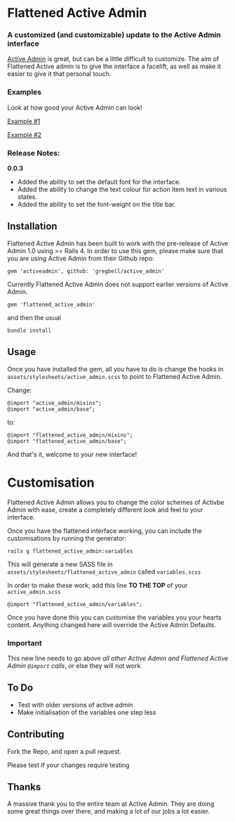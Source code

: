Flattened Active Admin
======================

### A customized (and customizable) update to the Active Admin interface

[Active Admin](http://www.activeadmin.info/) is great, but can be a little difficult to customize. The aim of Flattened Active admin is to give the interface a facelift, as well as make it easier to give it that personal touch.

### Examples

Look at how good your Active Admin can look!

[Example #1](http://d.pr/i/1853F)

[Example #2](http://d.pr/i/14mNN)

### Release Notes:

**0.0.3**

* Added the ability to set the default font for the interface.
* Added the ability to change the text colour for action item text in various states.
* Added the ability to set the font-weight on the title bar.

Installation
------------

Flattened Active Admin has been built to work with the pre-release of Active Admin 1.0 using >= Rails 4. In order to use this gem, please make sure that you are using Active Admin from their Github repo:

`gem 'activeadmin', github: 'gregbell/active_admin'`

Currently Flattened Active Admin does not support earlier versions of Active Admin.

`gem 'flattened_active_admin'`

and then the usual

`bundle install`


Usage
-----

Once you have installed the gem, all you have to do is change the hooks in `assets/stylesheets/active_admin.scss` to point to Flattened Active Admin.

Change:

```
@import "active_admin/mixins";
@import "active_admin/base";
```

to:

```
@import "flattened_active_admin/mixins";
@import "flattened_active_admin/base";
```

And that's it, welcome to your new interface!


Customisation
=============

Flattened Active Admin allows you to change the color schemes of Activbe Admin with ease, create a completely different look and feel to your interface.

Once you have the flattened interface working, you can include the customisations by running the generator:

`rails g flattened_active_admin:variables`

This will generate a new SASS file in `assets/stylesheets/flattened_active_admin` called `variables.scss`

In order to make these work, add this line **TO THE TOP** of your `active_admin.scss`

```
@import "flattened_active_admin/variables";
```

Once you have done this you can customise the variables you your hearts content. Anything changed here will override the Active Admin Defaults.

### Important

This new line needs to go above _all other Active Admin and Flattened Active Admin `@import` calls_, or else they will not work

To Do
-----

* Test with older versions of active admin
* Make initialisation of the variables one step less

Contributing
------------

Fork the Repo, and open a pull request.

Please test if your changes require testing


Thanks
------

A massive thank you to the entire team at Active Admin. They are doing some great things over there, and making a lot of our jobs a lot easier.

